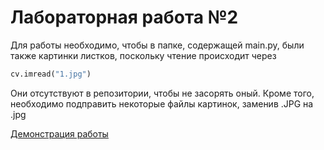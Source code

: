 # Лабораторная работа №2

Для работы необходимо, чтобы в папке, содержащей main.py, были также картинки листков, поскольку чтение происходит через
```python
cv.imread("1.jpg")
```
Они отсутствуют в репозитории, чтобы не засорять оный. Кроме того, необходимо подправить некоторые файлы картинок, заменив .JPG на .jpg

[Демонстрация работы](https://youtu.be/Ug0-EIQFyaI)